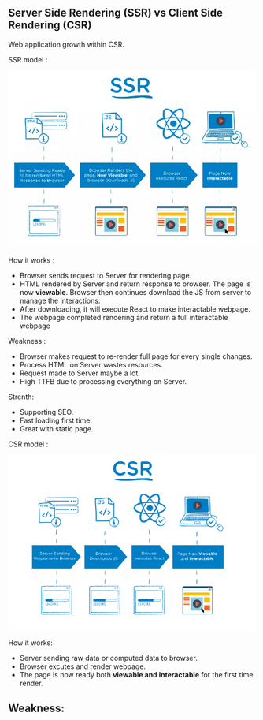 ## Server Side Rendering (SSR) vs Client Side Rendering (CSR)

 Web application growth within CSR.
 
 SSR model :

 ![DOM example](Image/SSR.webp)

How it works :
 - Browser sends request to Server for rendering page.
 - HTML rendered by Server and return response to browser. The page is now **viewable**. Browser then continues download the JS from server to manage the interactions.
 - After downloading, it will execute React to make interactable webpage.
 - The webpage completed rendering and return a full interactable webpage

 Weakness :
 - Browser makes request to re-render full page for every single changes.
 - Process HTML on Server wastes resources.
 - Request made to Server maybe a lot.
 - High TTFB due to processing everything on Server.

Strenth:
- Supporting SEO.
- Fast loading first time.
- Great with static page.

CSR model :

![DOM example](Image/CSR.png)

How it works:
-  Server sending raw data or computed data to browser. 
- Browser excutes and render webpage.
- The page is now ready both **viewable and interactable** for the first time render.

Weakness:
- 